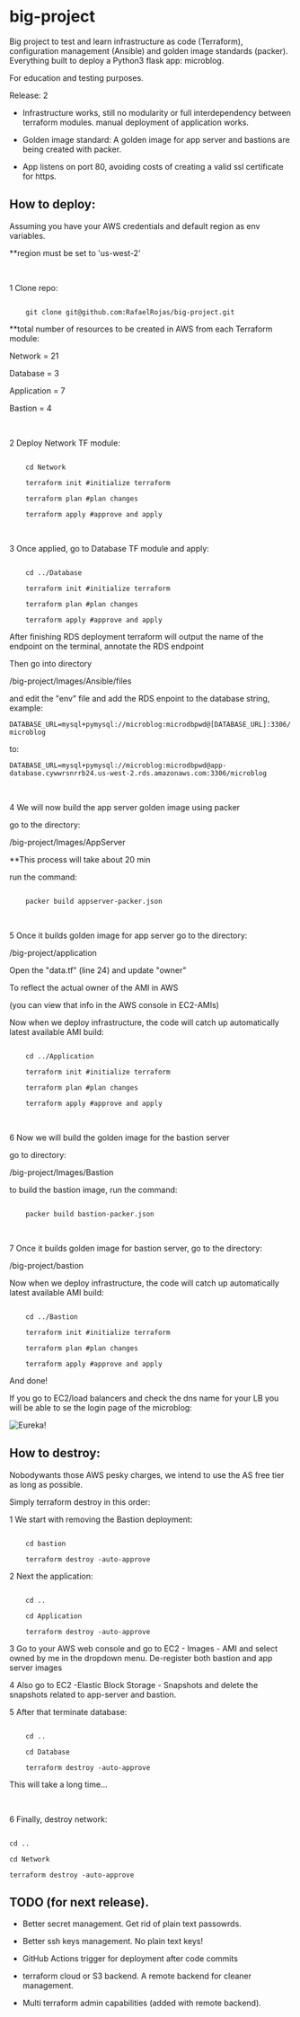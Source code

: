 # big-project

  

Big project to test and learn infrastructure as code (Terraform), configuration management (Ansible) and golden image standards (packer). Everything built to deploy a Python3 flask app: microblog. 

For education and testing purposes.

  

Release: 2



* Infrastructure works, still no modularity or full interdependency between terraform modules. manual deployment of application works.

* Golden image standard: A golden image for app server and bastions are being created with packer.

* App listens on port 80, avoiding costs of creating a valid ssl certificate for https.

  

## How to deploy:

Assuming you have your AWS credentials and default region as env variables.

**region must be set to 'us-west-2'

   &nbsp;

1 Clone repo:

```

	git clone git@github.com:RafaelRojas/big-project.git

```

  

**total number of resources to be created in AWS from each Terraform module:

Network = 21

Database = 3

Application = 7

Bastion = 4


  &nbsp;
  

2 Deploy Network TF module:

```

	cd Network

	terraform init #initialize terraform

	terraform plan #plan changes

	terraform apply #approve and apply

```
 &nbsp; 
  

3 Once applied, go to Database TF module and apply:

```

	cd ../Database

	terraform init #initialize terraform

	terraform plan #plan changes

	terraform apply #approve and apply

```

After finishing RDS deployment terraform will output the name of the endpoint on the terminal, annotate the RDS endpoint

  
  

Then go into directory

/big-project/Images/Ansible/files

and edit the "env" file and add the RDS enpoint to the database string, example:

  

`DATABASE_URL=mysql+pymysql://microblog:microdbpwd@[DATABASE_URL]:3306/microblog`

to:

  

`DATABASE_URL=mysql+pymysql://microblog:microdbpwd@app-database.cywwrsnrrb24.us-west-2.rds.amazonaws.com:3306/microblog`

   &nbsp;

4 We will now build the app server golden image using packer  

go to the directory:  

/big-project/Images/AppServer  

**This process will take about 20 min  

run the command:  

```

	packer build appserver-packer.json

```
 &nbsp;
  

5 Once it builds golden image for app server go to the directory:

/big-project/application

Open the "data.tf" (line 24) and update "owner"

To reflect the actual owner of the AMI in AWS

(you can view that info in the AWS console in EC2-AMIs)

Now when we deploy infrastructure, the code will catch up automatically latest available AMI build:

```

	cd ../Application

	terraform init #initialize terraform

	terraform plan #plan changes

	terraform apply #approve and apply

```

   &nbsp;
 

6 Now we will build the golden image for the bastion server  

go to directory:  

/big-project/Images/Bastion  

to build the bastion image, run the command:  

```

	packer build bastion-packer.json

```
 &nbsp;
  

7 Once it builds golden image for bastion server, go to the directory:  

/big-project/bastion  

Now when we deploy infrastructure, the code will catch up automatically latest available AMI build:  

```

	cd ../Bastion

	terraform init #initialize terraform

	terraform plan #plan changes

	terraform apply #approve and apply

```

  

And done!

  

If you go to EC2/load balancers and check the dns name for your LB you will be able to se the login page of the microblog:

  
  

![Eureka!](https://i.imgur.com/atRy0k2.png)

  

## How to destroy:

  

Nobodywants those AWS pesky charges, we intend to use the AS free tier as long as possible.

  

Simply terraform destroy in this order:

  

1 We start with removing the Bastion deployment:

  

```

	cd bastion

	terraform destroy -auto-approve

```

  

2 Next the application:

  

```

	cd ..

	cd Application

	terraform destroy -auto-approve

```

  

3  Go to your AWS web console and go to EC2 - Images - AMI and select owned by me in the dropdown menu. De-register both bastion and app server images

  

4 Also go to EC2 -Elastic Block Storage - Snapshots and delete the snapshots related to app-server and bastion.

  

5 After that terminate database:

  

```

	cd ..

	cd Database

	terraform destroy -auto-approve

```

  

This will take a long time...

   &nbsp;


6 Finally, destroy network:

```

cd ..

cd Network

terraform destroy -auto-approve

```

  

## TODO (for next release).

  

* Better secret management. Get rid of plain text passowrds.

* Better ssh keys management. No plain text keys!

* GitHub Actions trigger for deployment after code commits

* terraform cloud or S3 backend. A remote backend for cleaner management.

* Multi terraform admin capabilities (added with remote backend).

